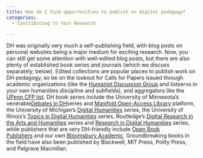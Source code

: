 ```yaml
---
title: How do I find opportunities to publish on digital pedagogy?
categories:
  - Contributing to Your Research

---
```

DH was originally very much a self-publishing field, with blog posts on personal websites being a major medium for exciting research. Now, you can still get some attention with well-edited blog posts, but there are also plenty of established book series and journals (which we discuss separately, below). Edited collections are popular places to publish work on DH pedagogy, so be on the lookout for Calls for Papers issued through academic organizations (like the [Humanist Discussion Group](https://www.google.com/url?q=https://dhhumanist.org/&sa=D&source=editors&ust=1649984699475989&usg=AOvVaw3gtAkwPeBnR7PYU35VdfKI) and listservs in your own humanities discipline and subfields), and aggregators like the [UPenn CFP list](https://www.google.com/url?q=https://call-for-papers.sas.upenn.edu/&sa=D&source=editors&ust=1649984699476163&usg=AOvVaw1fISp2xwASYcuwhGnnteBP). DH book series include the University of Minnesota’s venerable[Debates in DH](https://www.google.com/url?q=https://dhdebates.gc.cuny.edu/&sa=D&source=editors&ust=1649984699476513&usg=AOvVaw0bApQxf_TlRXEAZkGr3RNq)series and [Manifold Open-Access Librar](https://www.google.com/url?q=https://manifold.umn.edu/&sa=D&source=editors&ust=1649984699476676&usg=AOvVaw0XDdw8QYIpCo-w20GvXcJk)[y](https://www.google.com/url?q=https://manifold.umn.edu/&sa=D&source=editors&ust=1649984699476776&usg=AOvVaw3kRl1BcDNOoA6ghdXtPdxb) platform, the University of Michigan’s [Digital Humanities](https://www.google.com/url?q=https://www.press.umich.edu/browse/series/UM167&sa=D&source=editors&ust=1649984699476936&usg=AOvVaw3DtYwTi10DrrklkZjBk4SF) series, the University of Illinois’s [Topics in Digital Humanities](https://www.google.com/url?q=https://www.press.uillinois.edu/books/find_books.php?type%3Dseries%26search%3DTDH%26page%3D1&sa=D&source=editors&ust=1649984699477170&usg=AOvVaw0jjS3Z_y5jIDO9mZQJwnmS) series, Routledge’s [Digital Research in the Arts and Humanities](https://www.google.com/url?q=https://www.routledge.com/Digital-Research-in-the-Arts-and-Humanities/book-series/DRAH&sa=D&source=editors&ust=1649984699477393&usg=AOvVaw3uK9ojzfof9h2d3iXPWBrd) series and [Research in Digital Humanities](https://www.google.com/url?q=https://www.routledge.com/Routledge-Research-in-Digital-Humanities/book-series/RRDIGH&sa=D&source=editors&ust=1649984699477590&usg=AOvVaw2ZMo8BPC9rnqpCSnSMssLW) series, while publishers that are very DH-friendly include [Open Book Publishers](https://www.google.com/url?q=https://www.openbookpublishers.com/&sa=D&source=editors&ust=1649984699477739&usg=AOvVaw3xQrp4zDr9QkccwcT0A_Us) and our own [Bloomsbury Academic](https://www.google.com/url?q=https://www.bloomsbury.com/us/academic/&sa=D&source=editors&ust=1649984699477911&usg=AOvVaw00q_nz2Qb59DqwxVPq3Od4). Groundbreaking books in the field have also been published by Blackwell, MIT Press, Polity Press, and Palgrave Macmillan.
